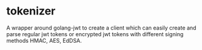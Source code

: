 # tokenizer
A wrapper around golang-jwt to create a client which can easily create and parse regular jwt tokens or encrypted jwt tokens with different signing methods HMAC, AES, EdDSA.
